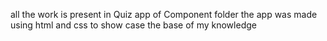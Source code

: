 all the work is present in Quiz app of Component folder
the app was made using html and css to show case the base of my knowledge